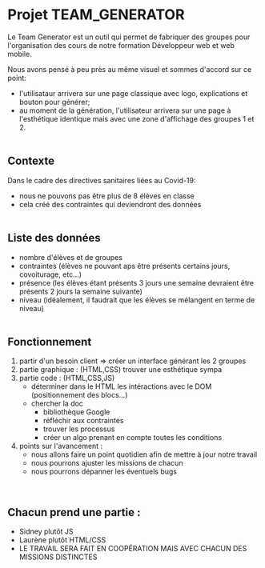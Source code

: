 # Projet TEAM_GENERATOR

Le Team Generator est un outil qui permet de fabriquer des groupes pour l'organisation des cours de notre formation Développeur web et web mobile.

Nous avons pensé à peu près au même visuel et sommes d'accord sur ce point:
- l'utilisataur arrivera sur une page classique avec logo, explications et bouton pour générer;
- au moment de la génération, l'utilisateur arrivera sur une page à l'esthétique identique mais avec une zone d'affichage des groupes 1 et 2.<br/><br/>


## Contexte

Dans le cadre des directives sanitaires liées au Covid-19:
- nous ne pouvons pas être plus de 8 élèves en classe
- cela créé des contraintes qui deviendront des données<br/><br/>



## Liste des données

- nombre d'élèves et de groupes
- contraintes (élèves ne pouvant aps être présents certains jours, covoiturage, etc...)
- présence (les élèves étant présents 3 jours une semaine devraient être présents 2 jours la semaine suivante)
- niveau (idéalement, il faudrait que les élèves se mélangent en terme de niveau)<br/><br/>


## Fonctionnement
<ol>
    <li>partir d'un besoin client
    => créer un interface générant les 2 groupes</li>
    <li>partie graphique : (HTML,CSS) trouver une esthétique sympa</li>
    <li>partie code : (HTML,CSS,JS)
        <ul>
            <li>déterminer dans le HTML les intéractions avec le DOM (positionnement des blocs...)</li>
            <li>chercher la doc
                <ul>
                    <li>bibliothèque Google</li>
                    <li>réfléchir aux contraintes</li>
                    <li>trouver les processus</li>
                    <li>créer un algo prenant en compte toutes les conditions</li>
                </ul>
            </li>
        </ul>
    <li>points sur l'avancement :
        <ul>
            <li>nous allons faire un point quotidien afin de mettre à jour notre travail</li>
            <li>nous pourrons ajuster les missions de chacun</li>
            <li>nous pourrons dépanner les éventuels bugs</li>
        </ul>
    </li>
</ol><br/>

## Chacun prend une partie :

- Sidney plutôt JS
- Laurène plutôt HTML/CSS
- LE TRAVAIL SERA FAIT EN COOPÉRATION MAIS AVEC CHACUN DES MISSIONS DISTINCTES
